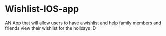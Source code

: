 # Wishlist-IOS-app
AN App that will allow users to have a wishlist and help family members
and friends view their wishlist for the holidays :D
